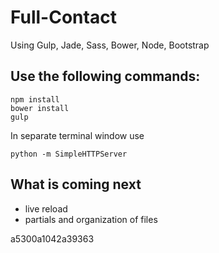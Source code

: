 # Full-Contact

Using Gulp, Jade, Sass, Bower, Node, Bootstrap

## Use the following commands:
```
npm install
bower install
gulp
```
In separate terminal window use

```
python -m SimpleHTTPServer
```

## What is coming next
* live reload
* partials and organization of files

a5300a1042a39363
